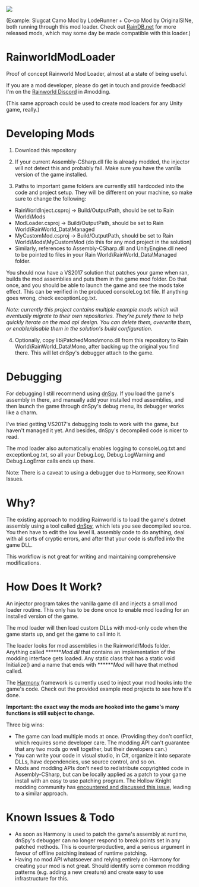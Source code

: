 ![](https://i.imgur.com/KSE4URu.gif)

(Example: Slugcat Camo Mod by LodeRunner + Co-op Mod by OriginalSINe, both running through this mod loader. Check out [RainDB.net](http://www.raindb.net) for more released mods, which may some day be made compatible with this loader.)

# RainworldModLoader
Proof of concept Rainworld Mod Loader, almost at a state of being useful.

If you are a mod developer, please do get in touch and provide feedback! I'm on the [Rainworld Discord](https://discordapp.com/invite/SBmHbpW) in #modding.

(This same approach could be used to create mod loaders for any Unity game, really.)

# Developing Mods

1. Download this repository

2. If your current Assembly-CSharp.dll file is already modded, the injector will not detect this and probably fail. Make sure you have the vanilla version of the game installed.

3. Paths to important game folders are currently still hardcoded into the code and project setup. They will be different on your machine, so make sure to change the following:

* RainWorldInject.csproj -> Build/OutputPath, should be set to Rain World\Mods
* ModLoader.csproj       -> Build/OutputPath, should be set to Rain World\RainWorld_Data\Managed
* MyCustomMod.csproj           -> Build/OutputPath, should be set to Rain World\Mods\MyCustomMod (do this for any mod project in the solution)
* Similarly, references to Assembly-CSharp.dll and UnityEngine.dll need to be pointed to files in your Rain World\RainWorld_Data\Managed folder.

You should now have a VS2017 solution that patches your game when ran, builds the mod assemblies and puts them in the game mod folder. Do that once, and you should be able to launch the game and see the mods take effect. This can be verified in the produced consoleLog.txt file. If anything goes wrong, check exceptionLog.txt.

*Note: currently this project contains multiple example mods which will eventually migrate to their own repositories. They're purely there to help quickly iterate on the mod api design. You can delete them, overwrite them, or enable/disable them in the solution's build configuration.*

4. Optionally, copy lib\PatchedMono\mono.dll from this repository to Rain World\RainWorld_Data\Mono, after backing up the original you find there. This will let dnSpy's debugger attach to the game.

# Debugging

For debugging I still recommend using [dnSpy](https://github.com/0xd4d/dnSpy/wiki/Debugging-Unity-Games). If you load the game's assembly in there, and manually add your installed mod assemblies, and then launch the game through dnSpy's debug menu, its debugger works like a charm.

I've tried getting VS2017's debugging tools to work with the game, but haven't managed it yet. And besides, dnSpy's decompiled code is nicer to read.

The mod loader also automatically enables logging to consoleLog.txt and exceptionLog.txt, so all your Debug.Log, Debug.LogWarning and Debug.LogError calls ends up there.

Note: There is a caveat to using a debugger due to Harmony, see Known Issues.

# Why?

The existing approach to modding Rainworld is to load the game's dotnet assembly using a tool called [dnSpy](https://github.com/0xd4d/dnSpy/), which lets you see decompiled source. You then have to edit the low level IL assembly code to do anything, deal with all sorts of cryptic errors, and after that your code is stuffed into the game DLL.

This workflow is not great for writing and maintaining comprehensive modifications.

# How Does It Work?

An injector program takes the vanilla game dll and injects a small mod loader routine. This only has to be done once to enable mod loading for an installed version of the game.

The mod loader will then load custom DLLs with mod-only code when the game starts up, and get the game to call into it.

The loader looks for mod assemblies in the Rainworld/Mods folder. Anything called *******Mod.dll* that contains an implementation of the modding interface gets loaded. Any static class that has a static void Initialize() and a name that ends with *******Mod* will have that method called.

The [Harmony](https://github.com/pardeike/Harmony/wiki) framework is currently used to inject your mod hooks into the game's code. Check out the provided example mod projects to see how it's done.

**Important: the exact way the mods are hooked into the game's many functions is still subject to change.**

Three big wins:

- The game can load multiple mods at once. (Providing they don't conflict, which requires some developer care. The modding API can't guarantee that any two mods go well together, but their developers can.)
- You can write your code in visual studio, in C#, organize it into separate DLLs, have dependencies, use source control, and so on.
- Mods and modding APIs don't need to redistribute copyrighted code in Assembly-CSharp, but can be locally applied as a patch to your game install with an easy to use patching program. The Hollow Knight modding community has [encountered and discussed this issue](https://gist.github.com/thejoshwolfe/db369bebf6518227c830fffee12ddbec), leading to a similar approach.

# Known Issues & Todo

- As soon as Harmony is used to patch the game's assembly at runtime, dnSpy's debugger can no longer respond to break points set in any patched methods. This is counterproductive, and a serious argument in favour of offline patching instead of runtime patching.
- Having no mod API whatsoever and relying entirely on Harmony for creating your mod is not great. Should identify some common modding patterns (e.g. adding a new creature) and create easy to use infrastructure for this.


